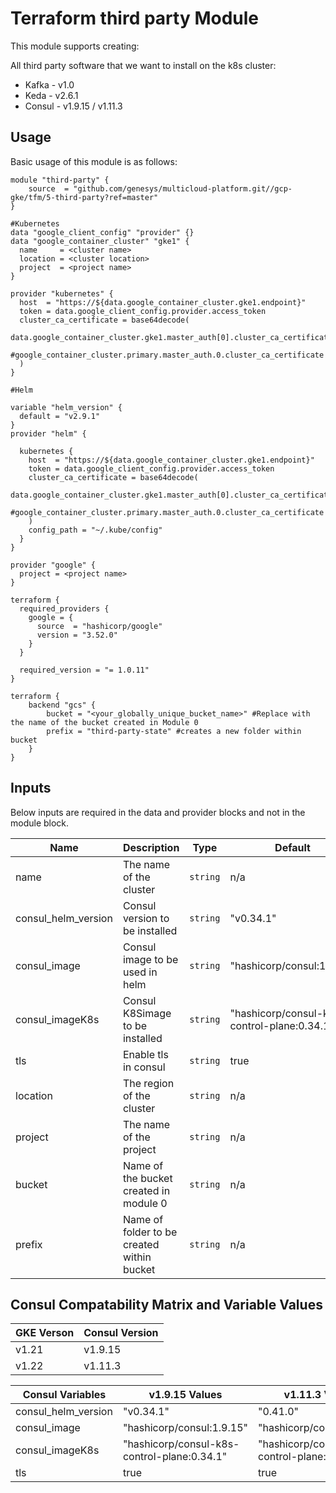 # Terraform third party Module

This module supports creating:

All third party software that we want to install on the k8s cluster:
- Kafka - v1.0
- Keda  -  v2.6.1
- Consul - v1.9.15 / v1.11.3

## Usage

Basic usage of this module is as follows:

```hcl
module "third-party" {
    source  = "github.com/genesys/multicloud-platform.git//gcp-gke/tfm/5-third-party?ref=master"
}

#Kubernetes
data "google_client_config" "provider" {}
data "google_container_cluster" "gke1" {
  name     = <cluster name>
  location = <cluster location>
  project  = <project name>
}

provider "kubernetes" {
  host  = "https://${data.google_container_cluster.gke1.endpoint}"
  token = data.google_client_config.provider.access_token
  cluster_ca_certificate = base64decode(
    data.google_container_cluster.gke1.master_auth[0].cluster_ca_certificate,
    #google_container_cluster.primary.master_auth.0.cluster_ca_certificate
  )
}

#Helm

variable "helm_version" {
  default = "v2.9.1"
}
provider "helm" {

  kubernetes {
    host  = "https://${data.google_container_cluster.gke1.endpoint}"
    token = data.google_client_config.provider.access_token
    cluster_ca_certificate = base64decode(
      data.google_container_cluster.gke1.master_auth[0].cluster_ca_certificate,
      #google_container_cluster.primary.master_auth.0.cluster_ca_certificate
    )
    config_path = "~/.kube/config"
  }
}

provider "google" {
  project = <project name>
}

terraform {
  required_providers {
    google = {
      source  = "hashicorp/google"
      version = "3.52.0"
    }
  }

  required_version = "= 1.0.11"
}

terraform {
    backend "gcs" {
        bucket = "<your_globally_unique_bucket_name>" #Replace with the name of the bucket created in Module 0
        prefix = "third-party-state" #creates a new folder within bucket
    }
}
```





<!-- BEGINNING OF PRE-COMMIT-TERRAFORM DOCS HOOK -->
## Inputs

Below inputs are required in the data and provider blocks and not in the module block.

| Name | Description | Type | Default | Required |
|------|-------------|------|---------|:--------:|
| name | The name of the cluster  | `string` | n/a | yes |
| consul_helm_version | Consul version to be installed  | `string` | "v0.34.1"| no |
| consul_image | Consul image to be used in helm  | `string` | "hashicorp/consul:1.9.15"| no |
| consul_imageK8s | Consul K8Simage  to be installed  | `string` | "hashicorp/consul-k8s-control-plane:0.34.1"| no |
| tls | Enable tls in consul  | `string` | true | no |
| location | The region of the cluster  | `string` | n/a | yes |
| project | The name of the project  | `string` | n/a | yes |
| bucket | Name of the bucket created in module 0 | `string` | n/a | yes |
| prefix | Name of folder to be created within bucket | `string` | n/a | yes |



## Consul Compatability Matrix and Variable Values
| GKE Verson | Consul Version |
|------------|----------------|
| v1.21 | v1.9.15 |
| v1.22 | v1.11.3 |

| Consul Variables | v1.9.15 Values | v1.11.3 Values |
|------------------|----------------|----------------|
| consul_helm_version | "v0.34.1" | "0.41.0" |
| consul_image | "hashicorp/consul:1.9.15" | "hashicorp/consul:1.11.3" |
| consul_imageK8s | "hashicorp/consul-k8s-control-plane:0.34.1" | "hashicorp/consul-k8s-control-plane:0.41.0" |
| tls | true | true |

<!-- END OF PRE-COMMIT-TERRAFORM DOCS HOOK -->
